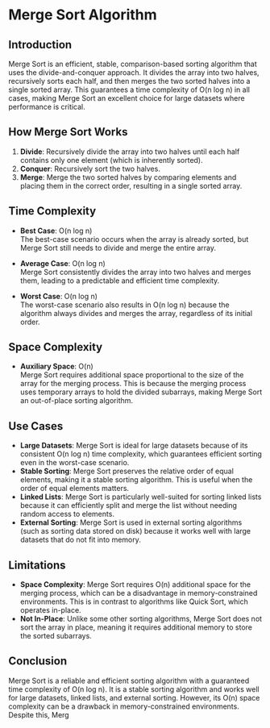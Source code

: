 # Merge Sort Algorithm

## Introduction

Merge Sort is an efficient, stable, comparison-based sorting algorithm that uses the divide-and-conquer approach. It divides the array into two halves, recursively sorts each half, and then merges the two sorted halves into a single sorted array. This guarantees a time complexity of O(n log n) in all cases, making Merge Sort an excellent choice for large datasets where performance is critical.

## How Merge Sort Works

1. **Divide**: Recursively divide the array into two halves until each half contains only one element (which is inherently sorted).
2. **Conquer**: Recursively sort the two halves.
3. **Merge**: Merge the two sorted halves by comparing elements and placing them in the correct order, resulting in a single sorted array.

## Time Complexity

- **Best Case**: O(n log n)  
  The best-case scenario occurs when the array is already sorted, but Merge Sort still needs to divide and merge the entire array.

- **Average Case**: O(n log n)  
  Merge Sort consistently divides the array into two halves and merges them, leading to a predictable and efficient time complexity.

- **Worst Case**: O(n log n)  
  The worst-case scenario also results in O(n log n) because the algorithm always divides and merges the array, regardless of its initial order.

## Space Complexity

- **Auxiliary Space**: O(n)  
  Merge Sort requires additional space proportional to the size of the array for the merging process. This is because the merging process uses temporary arrays to hold the divided subarrays, making Merge Sort an out-of-place sorting algorithm.

## Use Cases

- **Large Datasets**: Merge Sort is ideal for large datasets because of its consistent O(n log n) time complexity, which guarantees efficient sorting even in the worst-case scenario.
- **Stable Sorting**: Merge Sort preserves the relative order of equal elements, making it a stable sorting algorithm. This is useful when the order of equal elements matters.
- **Linked Lists**: Merge Sort is particularly well-suited for sorting linked lists because it can efficiently split and merge the list without needing random access to elements.
- **External Sorting**: Merge Sort is used in external sorting algorithms (such as sorting data stored on disk) because it works well with large datasets that do not fit into memory.

## Limitations

- **Space Complexity**: Merge Sort requires O(n) additional space for the merging process, which can be a disadvantage in memory-constrained environments. This is in contrast to algorithms like Quick Sort, which operates in-place.
- **Not In-Place**: Unlike some other sorting algorithms, Merge Sort does not sort the array in place, meaning it requires additional memory to store the sorted subarrays.

## Conclusion

Merge Sort is a reliable and efficient sorting algorithm with a guaranteed time complexity of O(n log n). It is a stable sorting algorithm and works well for large datasets, linked lists, and external sorting. However, its O(n) space complexity can be a drawback in memory-constrained environments. Despite this, Merg
